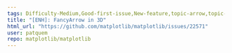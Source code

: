 ```yaml
---
tags: Difficulty-Medium,Good-first-issue,New-feature,topic-arrow,topic-mplot3d
title: "[ENH]: FancyArrow in 3D"
html_url: "https://github.com/matplotlib/matplotlib/issues/22571"
user: patquem
repo: matplotlib/matplotlib
---
```


